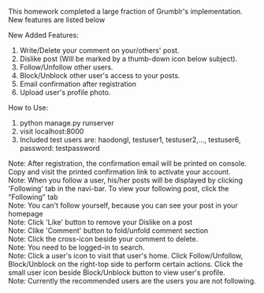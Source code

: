 This homework completed a large fraction of Grumblr's implementation. New features are listed below

New Added Features:<br>
1. Write/Delete your comment on your/others' post.<br>
2. Dislike post (Will be marked by a thumb-down icon below subject).<br>
3. Follow/Unfollow other users.<br>
4. Block/Unblock other user's access to your posts.<br>
5. Email confirmation after registration<br>
6. Upload user's profile photo.<br>

How to Use:<br>
1. python manage.py runserver<br>
2. visit localhost:8000<br>
3. Included test users are: haodongl, testuser1, testuser2,..., testuser6, password: testpassword<br>

Note: After registration, the confirmation email will be printed on console. Copy and visit the printed confirmation link to activate your account.<br>
Note: When you follow a user, his/her posts will be displayed by clicking 'Following' tab in the navi-bar. To view your following post, click the "Following" tab<br>
Note: You can't follow yourself, because you can see your post in your homepage<br>
Note: Click 'Like' button to remove your Dislike on a post<br>
Note: Clike 'Comment' button to fold/unfold comment section<br>
Note: Click the cross-icon beside your comment to delete.<br>
Note: You need to be logged-in to search.<br>
Note: Click a user's icon to visit that user's home. Click Follow/Unfollow, Block/Unblock on the right-top side to perform certain actions. Click the small user icon beside Block/Unblock button to view user's profile.<br>
Note: Currently the recommended users are the users you are not following.<br>
